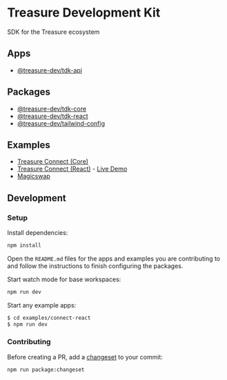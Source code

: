 # Treasure Development Kit

SDK for the Treasure ecosystem

## Apps

- [@treasure-dev/tdk-api](./apps/api)

## Packages

- [@treasure-dev/tdk-core](./packages/core)
- [@treasure-dev/tdk-react](./packages/react)
- [@treasure-dev/tailwind-config](./packages/tailwind-config)

## Examples

- [Treasure Connect (Core)](./examples/connect-core)
- [Treasure Connect (React)](./examples/connect-react) - [Live Demo](https://tdk-examples-connect.vercel.app)
- [Magicswap](./examples/magicswap)

## Development

### Setup

Install dependencies:

```bash
npm install
```

Open the `README.md` files for the apps and examples you are contributing to and follow the instructions to finish configuring the packages.

Start watch mode for base workspaces:

```bash
npm run dev
```

Start any example apps:

```bash
$ cd examples/connect-react
$ npm run dev
```

### Contributing

Before creating a PR, add a [changeset](https://github.com/changesets/changesets/blob/main/docs/intro-to-using-changesets.md) to your commit:

```bash
npm run package:changeset
```
